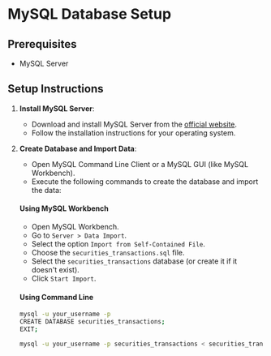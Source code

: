 # MySQL Database Setup

## Prerequisites
- MySQL Server

## Setup Instructions

1. **Install MySQL Server**:
   - Download and install MySQL Server from the [official website](https://dev.mysql.com/downloads/mysql/).
   - Follow the installation instructions for your operating system.

2. **Create Database and Import Data**:
   - Open MySQL Command Line Client or a MySQL GUI (like MySQL Workbench).
   - Execute the following commands to create the database and import the data:

   #### Using MySQL Workbench
   - Open MySQL Workbench.
   - Go to `Server > Data Import`.
   - Select the option `Import from Self-Contained File`.
   - Choose the `securities_transactions.sql` file.
   - Select the `securities_transactions` database (or create it if it doesn't exist).
   - Click `Start Import`.

   #### Using Command Line
   ```sh
   mysql -u your_username -p
   CREATE DATABASE securities_transactions;
   EXIT;

   mysql -u your_username -p securities_transactions < securities_transactions.sql
